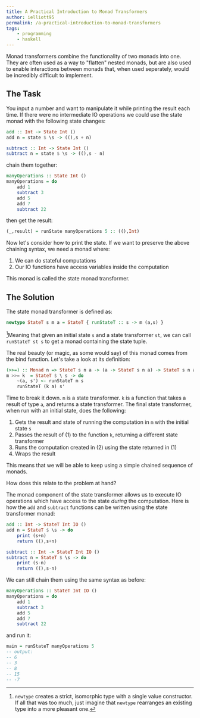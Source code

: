 ```yaml
---
title: A Practical Introduction to Monad Transformers
author: ielliott95
permalink: /a-practical-introduction-to-monad-transformers
tags:
    - programming
    - haskell
---
```


Monad transformers combine the functionality of two monads into one. They are often used
as a way to "flatten" nested monads, but are also used to enable interactions between
monads that, when used seperately, would be incredibly difficult to implement.


## The Task

You input a number and want to manipulate it while printing the
result each time. If there were no intermediate IO operations we could use the state monad 
with the following state changes:

```haskell
add :: Int -> State Int ()
add n = state $ \s -> ((),s + n)

subtract :: Int -> State Int ()
subtract n = state $ \s -> ((),s - n)
```

chain them together:

```haskell
manyOperations :: State Int ()
manyOperations = do
    add 1
    subtract 3
    add 5
    add 7
    subtract 22
```

then get the result:

```haskell
(_,result) = runState manyOperations 5 :: ((),Int)
```

Now let's consider how to print the state. If we want to preserve the above chaining syntax, we need
a monad where:

1. We can do stateful computations
2. Our IO functions have access variables inside the computation

This monad is called the state monad transformer.

## The Solution

The state monad transformer is defined as:

```haskell
newtype StateT s m a = StateT { runStateT :: s -> m (a,s) }
```

[^1]Meaning that given an initial state `s` and a state transformer `st`, we can call `runStateT st s` to get
a monad containing the state tuple. 

The real beauty (or magic, as some would say) of this monad comes from the bind function. Let's take a look
at its definition:

```haskell
(>>=) :: Monad n => StateT s n a -> (a -> StateT s n a) -> StateT s n a
m >>= k  = StateT $ \ s -> do
    ~(a, s') <- runStateT m s
    runStateT (k a) s'
```

Time to break it down. `m` is a state transformer. `k` is a function that takes a result of type `a`, and returns
a state transformer. The final state transformer, when run with an initial state, does the following:

1. Gets the result and state of running the computation in `m` with the initial state `s`
2. Passes the result of (1) to the function `k`, returning a different state transformer
3. Runs the computation created in (2) using the state returned in (1)
4. Wraps the result

This means that we will be able to keep using a simple chained sequence of monads.

How does this relate to the problem at hand?

The monad component of the state transformer allows us to execute IO operations which have access to the state
*during* the computation. Here is how the `add` and `subtract` functions can be written using the state transformer
monad:

```haskell
add :: Int -> StateT Int IO ()
add n = StateT $ \s -> do
    print (s+n)
    return ((),s+n)

subtract :: Int -> StateT Int IO ()
subtract n = StateT $ \s -> do
    print (s-n)
    return ((),s-n)
```

We can still chain them using the same syntax as before:

```haskell
manyOperations :: StateT Int IO ()
manyOperations = do
    add 1
    subtract 3
    add 5
    add 7
    subtract 22
```

and run it:

```haskell
main = runStateT manyOperations 5
-- output:
-- 6
-- 3
-- 8
-- 15
-- -7
```

[^1]: `newtype` creates a strict, isomorphic type with a single value constructor. If all that was too much, just imagine that `newtype` rearranges an existing type into a more pleasant one.
